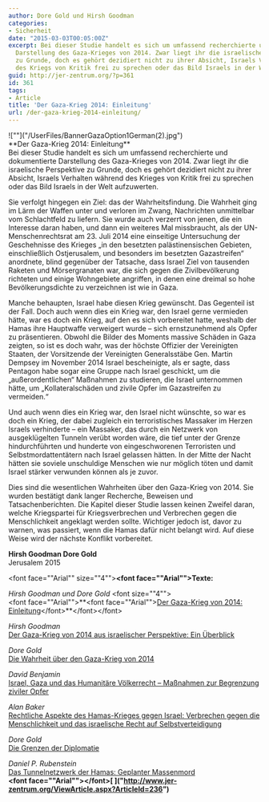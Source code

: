 ```yaml
---
author: Dore Gold und Hirsh Goodman
categories:
- Sicherheit
date: "2015-03-03T00:05:00Z"
excerpt: Bei dieser Studie handelt es sich um umfassend recherchierte und dokumentierte
  Darstellung des Gaza-Krieges von 2014. Zwar liegt ihr die israelische Perspektive
  zu Grunde, doch es gehört dezidiert nicht zu ihrer Absicht, Israels Verhalten während
  des Kriegs von Kritik frei zu sprechen oder das Bild Israels in der Welt aufzuwerten.
guid: http://jer-zentrum.org/?p=361
id: 361
tags:
- Article
title: 'Der Gaza-Krieg 2014: Einleitung'
url: /der-gaza-krieg-2014-einleitung/
---
```


<div align=""center""><font size=""3"">![""]("/UserFiles/BannerGazaOption1German(2).jpg")</font><font size=""3""> </font>

</div><div align=""center""><font color=""#003366"" face=""Arial"" size=""3""><font size=""4"">**Der Gaza-Krieg 2014: Einleitung**</font></font><font face=""Arial"">  
</font> </div><font face=""Arial""> <font size=""3"">  
Bei dieser Studie handelt es sich um umfassend recherchierte und dokumentierte Darstellung des Gaza-Krieges von 2014. Zwar liegt ihr die israelische Perspektive zu Grunde, doch es gehört dezidiert nicht zu ihrer Absicht, Israels Verhalten während des Krieges von Kritik frei zu sprechen oder das Bild Israels in der Welt aufzuwerten.</font></font>

Sie verfolgt hingegen ein Ziel: das der Wahrheitsfindung. Die Wahrheit ging im Lärm der Waffen unter und verloren im Zwang, Nachrichten unmittelbar vom Schlachtfeld zu liefern. Sie wurde auch verzerrt von jenen, die ein Interesse daran haben, und dann ein weiteres Mal missbraucht, als der UN-Menschenrechtsrat am 23. Juli 2014 eine einseitige Untersuchung der Geschehnisse des Krieges „in den besetzten palästinensischen Gebieten, einschließlich Ostjerusalem, und besonders im besetzten Gazastreifen“ anordnete, blind gegenüber der Tatsache, dass Israel Ziel von tausenden Raketen und Mörsergranaten war, die sich gegen die Zivilbevölkerung richteten und einige Wohngebiete angriffen, in denen eine dreimal so hohe Bevölkerungsdichte zu verzeichnen ist wie in Gaza.

Manche behaupten, Israel habe diesen Krieg gewünscht. Das Gegenteil ist der Fall. Doch auch wenn dies ein Krieg war, den Israel gerne vermieden hätte, war es doch ein Krieg, auf den es sich vorbereitet hatte, weshalb der Hamas ihre Hauptwaffe verweigert wurde – sich ernstzunehmend als Opfer zu präsentieren. Obwohl die Bilder des Moments massive Schäden in Gaza zeigten, so ist es doch wahr, was der höchste Offizier der Vereinigten Staaten, der Vorsitzende der Vereinigten Generalsstäbe Gen. Martin Dempsey im November 2014 Israel bescheinigte, als er sagte, dass Pentagon habe sogar eine Gruppe nach Israel geschickt, um die „außerordentlichen“ Maßnahmen zu studieren, die Israel unternommen hätte, um „Kollateralschäden und zivile Opfer im Gazastreifen zu vermeiden.“

Und auch wenn dies ein Krieg war, den Israel nicht wünschte, so war es doch ein Krieg, der dabei zugleich ein terroristisches Massaker im Herzen Israels verhinderte – ein Massaker, das durch ein Netzwerk von ausgeklügelten Tunneln verübt worden wäre, die tief unter der Grenze hindurchführten und hunderte von eingeschworenen Terroristen und Selbstmordattentätern nach Israel gelassen hätten. In der Mitte der Nacht hätten sie soviele unschuldige Menschen wie nur möglich töten und damit Israel stärker verwunden können als je zuvor.

Dies sind die wesentlichen Wahrheiten über den Gaza-Krieg von 2014. Sie wurden bestätigt dank langer Recherche, Beweisen und Tatsachenberichten. Die Kapitel dieser Studie lassen keinen Zweifel daran, welche Kriegspartei für Kriegsverbrechen und Verbrechen gegen die Menschlichkeit angeklagt werden sollte. Wichtiger jedoch ist, davor zu warnen, was passiert, wenn die Hamas dafür nicht belangt wird. Auf diese Weise wird der nächste Konflikt vorbereitet.

**Hirsh Goodman Dore Gold**  
Jerusalem 2015

<font face=""Arial"" size=""4"">**<font face=""Arial"">Texte:</font>**</font>

*Hirsh Goodman und Dore Gold* <font size=""4"">  
<font face=""Arial"">**<font face=""Arial"">[Der Gaza-Krieg von 2014: Einleitung]("http://www.jer-zentrum.org/ViewArticle.aspx?ArticleId=237")</font>**</font></font>

*Hirsh Goodman*  
[Der Gaza-Krieg von 2014 aus israelischer Perspektive: Ein Überblick]("http://www.jer-zentrum.org/ViewArticle.aspx?ArticleId=231")

*Dore Gold*  
[Die Wahrheit über den Gaza-Krieg von 2014]("http://www.jer-zentrum.org/ViewArticle.aspx?ArticleId=232")

*David Benjamin*  
[Israel, Gaza und das Humanitäre Völkerrecht – Maßnahmen zur Begrenzung ziviler Opfer]("http://www.jer-zentrum.org/ViewArticle.aspx?ArticleId=233")

*Alan Baker*   
[Rechtliche Aspekte des Hamas-Krieges gegen Israel: Verbrechen gegen die Menschlichkeit und das israelische Recht auf Selbstverteidigung]("http://www.jer-zentrum.org/ViewArticle.aspx?ArticleId=234")

*Dore Gold*   
[Die Grenzen der Diplomatie]("http://www.jer-zentrum.org/ViewArticle.aspx?ArticleId=235")

*Daniel P. Rubenstein*  
[Das Tunnelnetzwerk der Hamas: Geplanter Massenmord]("http://www.jer-zentrum.org/ViewArticle.aspx?ArticleId=236")  
**<font face=""Arial"">[]("http://www.jer-zentrum.org/ViewArticle.aspx?ArticleId=236")</font>[  ]("http://www.jer-zentrum.org/ViewArticle.aspx?ArticleId=236")**
